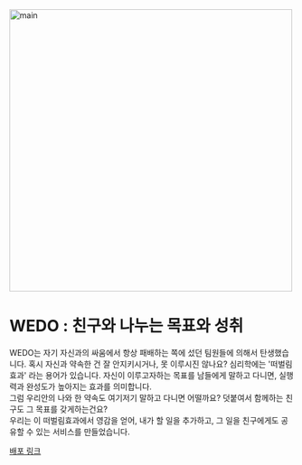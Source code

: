 <img src="https://user-images.githubusercontent.com/66895623/102608105-b42c2f00-416c-11eb-9c00-0639995b0780.png" width="500px" alt="main" />

<h1>WEDO : 친구와 나누는 목표와 성취</h1>
WEDO는 자기 자신과의 싸움에서 항상 패배하는 쪽에 섰던 팀원들에 의해서 탄생했습니다. 혹시 자신과 약속한 건 잘 안지키시거나, 못 이루시진 않나요?
심리학에는 '떠벌림 효과' 라는 용어가 있습니다. 자신이 이루고자하는 목표를 남들에게 말하고 다니면, 실행력과 완성도가 높아지는 효과를 의미합니다.
<br>
그럼 우리안의 나와 한 약속도 여기저기 말하고 다니면 어떨까요? 덧붙여서 함께하는 친구도 그 목표를 갖게하는건요?
<br>
우리는 이 떠벌림효과에서 영감을 얻어, 내가 할 일을 추가하고, 그 일을 친구에게도 공유할 수 있는 서비스를 만들었습니다.


[배포 링크](https://wedoclient.tk)
